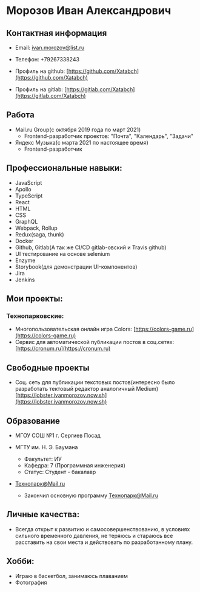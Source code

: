 # Морозов Иван Александрович
## Контактная информация

* Email: ivan.morozov@list.ru
* Телефон: +79267338243

* Профиль на github: [https://github.com/Xatabch](https://github.com/Xatabch)
* Профиль на gitlab: [https://gitlab.com/Xatabch](https://gitlab.com/Xatabch)

## Работа
  * Mail.ru Group(с октября 2019 года по март 2021)
    * Frontend-разработчик проектов: "Почта", "Календарь", "Задачи"
  * Яндекс Музыка(с марта 2021 по настоящее время)
    * Frontend-разработчик

## Профессиональные навыки:
* JavaScript
* Apollo
* TypeScript
* React
* HTML
* CSS
* GraphQL
* Webpack, Rollup
* Redux(saga, thunk)
* Docker
* Github, Gitlab(А так же CI/CD gitlab-овский и Travis github)
* UI тестирование на основе selenium
* Enzyme
* Storybook(для демонстрации UI-компонентов)
* Jira
* Jenkins

## Мои проекты:
### Технопарковские:  
* Многопользовательская онлайн игра Colors: [https://colors-game.ru](https://colors-game.ru)
* Сервис для автоматической публикации постов в соц.сетях: [https://cronum.ru](https://cronum.ru)

## Свободные проекты
* Соц. сеть для публикации текстовых постов(интересно было разработать тектовый редактор аналогичный Medium) [https://lobster.ivanmorozov.now.sh](https://lobster.ivanmorozov.now.sh)

## Образование
* МГОУ СОШ №1 г. Сергиев Посад

* МГТУ им. Н. Э. Баумана
  * Факультет: ИУ
  * Кафедра: 7 (Программная инженерия)
  * Статус: Студент - бакалавр
  
* Технопарк@Mail.ru
  * Закончил основную программу Технопарк@Mail.ru

## Личные качества:
  * Всегда открыт к развитию и самосовершенствованию, в условиях сильного временного давления, не теряюсь и стараюсь все расставить на свои места и действовать по разработанному плану.
  
## Хобби:
  * Играю в баскетбол, занимаюсь плаванием
  * Фотография
